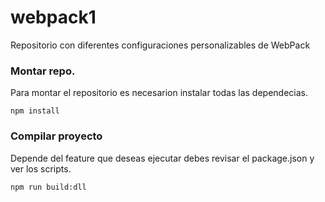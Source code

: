 # webpack1

Repositorio con diferentes configuraciones personalizables de WebPack

### Montar repo.

Para montar el repositorio es necesarion instalar todas las dependecias. 

```npm install```

### Compilar proyecto

Depende del feature que deseas ejecutar debes revisar el package.json y ver los scripts.

```npm run build:dll```
